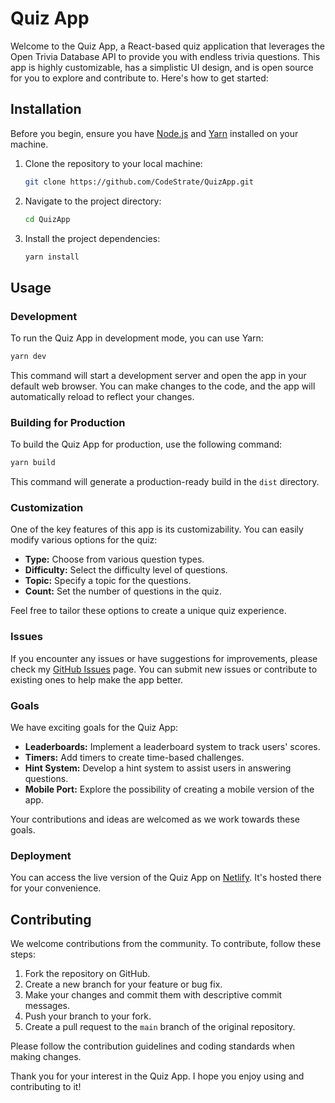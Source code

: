 # Quiz App

Welcome to the Quiz App, a React-based quiz application that leverages the Open Trivia Database API to provide you with endless trivia questions. This app is highly customizable, has a simplistic UI design, and is open source for you to explore and contribute to. Here's how to get started:

## Installation

Before you begin, ensure you have [Node.js](https://nodejs.org/) and [Yarn](https://yarnpkg.com/) installed on your machine.

1. Clone the repository to your local machine:

   ```bash
   git clone https://github.com/CodeStrate/QuizApp.git
   ```

2. Navigate to the project directory:

   ```bash
   cd QuizApp
   ```

3. Install the project dependencies:

   ```bash
   yarn install
   ```

## Usage

### Development

To run the Quiz App in development mode, you can use Yarn:

```bash
yarn dev
```

This command will start a development server and open the app in your default web browser. You can make changes to the code, and the app will automatically reload to reflect your changes.

### Building for Production

To build the Quiz App for production, use the following command:

```bash
yarn build
```

This command will generate a production-ready build in the `dist` directory.

### Customization

One of the key features of this app is its customizability. You can easily modify various options for the quiz:

- **Type:** Choose from various question types.
- **Difficulty:** Select the difficulty level of questions.
- **Topic:** Specify a topic for the questions.
- **Count:** Set the number of questions in the quiz.

Feel free to tailor these options to create a unique quiz experience.

### Issues

If you encounter any issues or have suggestions for improvements, please check my [GitHub Issues](https://github.com/CodeStrate/QuizApp/issues) page. You can submit new issues or contribute to existing ones to help make the app better.

### Goals

We have exciting goals for the Quiz App:

- **Leaderboards:** Implement a leaderboard system to track users' scores.
- **Timers:** Add timers to create time-based challenges.
- **Hint System:** Develop a hint system to assist users in answering questions.
- **Mobile Port:** Explore the possibility of creating a mobile version of the app.

Your contributions and ideas are welcomed as we work towards these goals.

### Deployment

You can access the live version of the Quiz App on [Netlify](https://the-quiz-pro-max-codestrate.netlify.app/). It's hosted there for your convenience.

## Contributing

We welcome contributions from the community. To contribute, follow these steps:

1. Fork the repository on GitHub.
2. Create a new branch for your feature or bug fix.
3. Make your changes and commit them with descriptive commit messages.
4. Push your branch to your fork.
5. Create a pull request to the `main` branch of the original repository.

Please follow the contribution guidelines and coding standards when making changes.

Thank you for your interest in the Quiz App. I hope you enjoy using and contributing to it!
